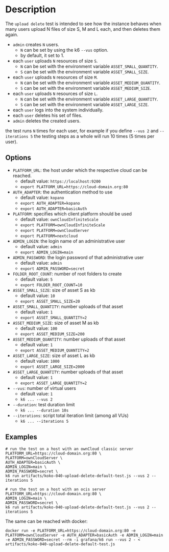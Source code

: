# Description
The `upload delete` test is intended to see how the instance behaves when many users upload N files of size S, M and L each, and then deletes them again.

* `admin` creates `N` users.
  * `N` can be set by using the k6 `--vus` option.
  * by default, it set to 1.
* each `user` uploads `N` resources of size `S`.
  * `N` can be set with the environment variable `ASSET_SMALL_QUANTITY`.
  * `S` can be set with the environment variable `ASSET_SMALL_SIZE`.
* each `user` uploads `N` resources of size `M`.
  * `N` can be set with the environment variable `ASSET_MEDIUM_QUANTITY`.
  * `S` can be set with the environment variable `ASSET_MEDIUM_SIZE`.
* each `user` uploads `N` resources of size `L`.
  * `N` can be set with the environment variable `ASSET_LARGE_QUANTITY`.
  * `S` can be set with the environment variable `ASSET_LARGE_SIZE`.
* each `user` logs into the system individually.
* each `user` deletes his set of files.
* `admin` deletes the created users.

the test runs `N` times for each user, for example if you define `--vus 2` and `--iterations 5`
the testing steps as a whole will run 10 times (5 times per user).

## Options
* `PLATFORM_URL`: the host under which the respective cloud can be reached.
  * default value: `https://localhost:9200`
  * `export PLATFORM_URL=https://cloud-domain.org:80`
* `AUTH_ADAPTER`: the authentication method to use
  * default value: `kopano`
  * `export AUTH_ADAPTER=kopano`
  * `export AUTH_ADAPTER=basicAuth`
* `PLATFORM`: specifies which client platform should be used
  * default value: `ownCloudInfiniteScale`
  * `export PLATFORM=ownCloudInfiniteScale`
  * `export PLATFORM=ownCloudServer`
  * `export PLATFORM=nextcloud`
* `ADMIN_LOGIN`: the login name of an administrative user
  * default value: `admin`
  * `export ADMIN_LOGIN=main`
* `ADMIN_PASSWORD`: the login password of that administrative user
  * default value: `admin`
  * `export ADMIN_PASSWORD=secret`
* `FOLDER_ROOT_COUNT`: number of root folders to create
  * default value: `5`
  * `export FOLDER_ROOT_COUNT=10`
* `ASSET_SMALL_SIZE`: size of asset S as kb
  * default value: `10`
  * `export ASSET_SMALL_SIZE=20`
* `ASSET_SMALL_QUANTITY`: number uploads of that asset
  * default value: `1`
  * `export ASSET_SMALL_QUANTITY=2`
* `ASSET_MEDIUM_SIZE`: size of asset M as kb
  * default value: `100`
  * `export ASSET_MEDIUM_SIZE=200`
* `ASSET_MEDIUM_QUANTITY`: number uploads of that asset
  * default value: `1`
  * `export ASSET_MEDIUM_QUANTITY=2`
* `ASSET_LARGE_SIZE`: size of asset L as kb
  * default value: `1000`
  * `export ASSET_LARGE_SIZE=2000`
* `ASSET_LARGE_QUANTITY`: number uploads of that asset
  * default value: `1`
  * `export ASSET_LARGE_QUANTITY=2`
* `--vus`: number of virtual users
  * default value: `1`
  * `k6 ... --vus 2`
* `--duration`: test duration limit
  * `k6 ... --duration 10s`
* `--iterations`: script total iteration limit (among all VUs)
  * `k6 ... --iterations 5`

## Examples
```shell
# run the test on a host with an ownCloud classic server
PLATFORM_URL=https://cloud-domain.org:80 \
PLATFORM=ownCloudServer \
AUTH_ADAPTER=basicAuth \
ADMIN_LOGIN=main \
ADMIN_PASSWORD=secret \
k6 run artifacts/koko-040-upload-delete-default-test.js --vus 2 --iterations 5

# run the test on a host with an ocis server
PLATFORM_URL=https://cloud-domain.org:80 \
ADMIN_LOGIN=main \
ADMIN_PASSWORD=secret \
k6 run artifacts/koko-040-upload-delete-default-test.js --vus 2 --iterations 5
```

The same can be reached with docker:
```shell
docker run -e PLATFORM_URL=https://cloud-domain.org:80 -e PLATFORM=ownCloudServer -e AUTH_ADAPTER=basicAuth -e ADMIN_LOGIN=main -e ADMIN_PASSWORD=secret --rm -i grafana/k6 run --vus 2 - < artifacts/koko-040-upload-delete-default-test.js
```
